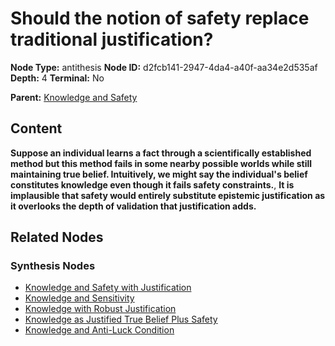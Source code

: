 # Should the notion of safety replace traditional justification?

**Node Type:** antithesis
**Node ID:** d2fcb141-2947-4da4-a40f-aa34e2d535af
**Depth:** 4
**Terminal:** No

**Parent:** [Knowledge and Safety](knowledge-and-safety-synthesis-17283a40-dd4f-466f-8998-1d14da29ee33.md)

## Content

**Suppose an individual learns a fact through a scientifically established method but this method fails in some nearby possible worlds while still maintaining true belief. Intuitively, we might say the individual's belief constitutes knowledge even though it fails safety constraints.**, **It is implausible that safety would entirely substitute epistemic justification as it overlooks the depth of validation that justification adds.**

## Related Nodes

### Synthesis Nodes

- [Knowledge and Safety with Justification](knowledge-and-safety-with-justification-synthesis-b2f80894-8619-402d-a793-9e4267d84313.md)
- [Knowledge and Sensitivity](knowledge-and-sensitivity-synthesis-180ff480-a545-4718-94d0-3c5e9e87fddf.md)
- [Knowledge with Robust Justification](knowledge-with-robust-justification-synthesis-3dae270a-50d4-4130-a092-8ebaded642ae.md)
- [Knowledge as Justified True Belief Plus Safety](knowledge-as-justified-true-belief-plus-safety-synthesis-f3d7d014-8d37-413c-bd2a-1c2c8712b3bb.md)
- [Knowledge and Anti-Luck Condition](knowledge-and-anti-luck-condition-synthesis-52563c15-294e-4409-ab09-bfc895a2dcd8.md)
